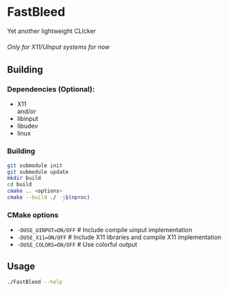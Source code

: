 # FastBleed
Yet another lightweight CLIcker

###### Only for X11/UInput systems for now

## Building
### Dependencies (Optional):
- X11
  <br>and/or
- libinput
- libudev
- linux

### Building
```sh
git submodule init
git submodule update
mkdir build
cd build
cmake .. <options>
cmake --build ./ -j$(nproc)
```

### CMake options
- `-DUSE_UINPUT=ON/OFF`           # Include compile uinput implementation
- `-DUSE_X11=ON/OFF`              # Include X11 libraries and compile X11 implementation
- `-DUSE_COLORS=ON/OFF`           # Use colorful output

## Usage
```sh
./FastBleed --help
```
